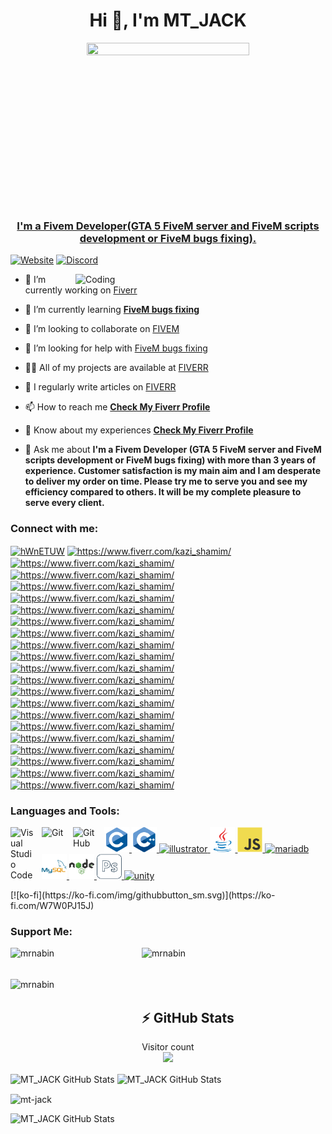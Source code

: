 <h1 align="center">Hi 👋, I'm MT_JACK</h1>

<p align="center"> <a href="https://www.fiverr.com/kazi_shamim/" target="_blank"><img style="height:auto;" alt="" width="260" height="260" class="avatar avatar-user width-full border color-bg-default" src="https://avatars.githubusercontent.com/u/75236025?v=4"></a> </p>

<h3 align="center"> <a href="https://www.fiverr.com/kazi_shamim/" target="_blank"> I'm a Fivem Developer(GTA 5 FiveM server and FiveM scripts development or FiveM bugs fixing).</a></h3>

[![Website](https://img.shields.io/website?label=FIVERR&style=for-the-badge&url=https://www.fiverr.com/kazi_shamim/)](https://www.fiverr.com/kazi_shamim/)
[![Discord](https://img.shields.io/discord/767726677529853992?style=for-the-badge&label=Discord%20Server)](https://discord.gg/jKywhHAQWb)

<img align="right" alt="Coding" width="400" src="https://cdn.dribbble.com/users/1162077/screenshots/3848914/programmer.gif">

<!-- <p align="left"> <img src="https://komarev.com/ghpvc/?username=mt-jack&label=Profile%20views&color=0e75b6&style=flat" alt="mt-jack" /> </p> -->


- 🔭 I’m currently working on [Fiverr](https://www.fiverr.com/kazi_shamim/)

- 🌱 I’m currently learning <a href="https://www.fiverr.com/kazi_shamim/" target="_blank">**FiveM bugs fixing**</a>

- 👯 I’m looking to collaborate on [FIVEM](https://www.fiverr.com/kazi_shamim/)

- 🤝 I’m looking for help with [FiveM bugs fixing](https://www.fiverr.com/kazi_shamim/)

- 👨‍💻 All of my projects are available at [FIVERR](https://www.fiverr.com/kazi_shamim/)

- 📝 I regularly write articles on [FIVERR](https://www.fiverr.com/kazi_shamim/)

- 📫 How to reach me [**Check My Fiverr Profile**](https://www.fiverr.com/kazi_shamim/)

- 📄 Know about my experiences [**Check My Fiverr Profile**](https://www.fiverr.com/kazi_shamim/)

- 💬 Ask me about **I'm a Fivem Developer (GTA 5 FiveM server and FiveM scripts development or FiveM bugs fixing) with more than 3 years of experience. Customer satisfaction is my main aim and I am desperate to deliver my order on time. Please try me to serve you and see my efficiency compared to others. It will be my complete pleasure to serve every client.**


<h3 align="left">Connect with me:</h3>
<p align="left">
<a href="https://discord.gg/hWnETUW" target="blank"><img align="center" src="https://raw.githubusercontent.com/rahuldkjain/github-profile-readme-generator/master/src/images/icons/Social/discord.svg" alt="hWnETUW" height="30" width="40" /></a>
<a href="https://www.fiverr.com/kazi_shamim/" target="blank"><img align="center" src="https://raw.githubusercontent.com/rahuldkjain/github-profile-readme-generator/master/src/images/icons/Social/codepen.svg" alt="https://www.fiverr.com/kazi_shamim/" height="30" width="40" /></a>
<a href="https://www.fiverr.com/kazi_shamim/" target="blank"><img align="center" src="https://raw.githubusercontent.com/rahuldkjain/github-profile-readme-generator/master/src/images/icons/Social/devto.svg" alt="https://www.fiverr.com/kazi_shamim/" height="30" width="40" /></a>
<a href="https://www.fiverr.com/kazi_shamim/" target="blank"><img align="center" src="https://raw.githubusercontent.com/rahuldkjain/github-profile-readme-generator/master/src/images/icons/Social/twitter.svg" alt="https://www.fiverr.com/kazi_shamim/" height="30" width="40" /></a>
<a href="https://www.fiverr.com/kazi_shamim/" target="blank"><img align="center" src="https://raw.githubusercontent.com/rahuldkjain/github-profile-readme-generator/master/src/images/icons/Social/stack-overflow.svg" alt="https://www.fiverr.com/kazi_shamim/" height="30" width="40" /></a>
<a href="https://www.fiverr.com/kazi_shamim/" target="blank"><img align="center" src="https://raw.githubusercontent.com/rahuldkjain/github-profile-readme-generator/master/src/images/icons/Social/codesandbox.svg" alt="https://www.fiverr.com/kazi_shamim/" height="30" width="40" /></a>
<a href="https://www.fiverr.com/kazi_shamim/" target="blank"><img align="center" src="https://raw.githubusercontent.com/rahuldkjain/github-profile-readme-generator/master/src/images/icons/Social/kaggle.svg" alt="https://www.fiverr.com/kazi_shamim/" height="30" width="40" /></a>
<a href="https://www.fiverr.com/kazi_shamim/" target="blank"><img align="center" src="https://raw.githubusercontent.com/rahuldkjain/github-profile-readme-generator/master/src/images/icons/Social/facebook.svg" alt="https://www.fiverr.com/kazi_shamim/" height="30" width="40" /></a>
<a href="https://www.fiverr.com/kazi_shamim/" target="blank"><img align="center" src="https://raw.githubusercontent.com/rahuldkjain/github-profile-readme-generator/master/src/images/icons/Social/instagram.svg" alt="https://www.fiverr.com/kazi_shamim/" height="30" width="40" /></a>
<a href="https://www.fiverr.com/kazi_shamim/" target="blank"><img align="center" src="https://raw.githubusercontent.com/rahuldkjain/github-profile-readme-generator/master/src/images/icons/Social/dribbble.svg" alt="https://www.fiverr.com/kazi_shamim/" height="30" width="40" /></a>
<a href="https://www.fiverr.com/kazi_shamim/" target="blank"><img align="center" src="https://raw.githubusercontent.com/rahuldkjain/github-profile-readme-generator/master/src/images/icons/Social/behance.svg" alt="https://www.fiverr.com/kazi_shamim/" height="30" width="40" /></a>
<a href="https://www.fiverr.com/kazi_shamim/" target="blank"><img align="center" src="https://raw.githubusercontent.com/rahuldkjain/github-profile-readme-generator/master/src/images/icons/Social/hashnode.svg" alt="https://www.fiverr.com/kazi_shamim/" height="30" width="40" /></a>
<a href="https://www.fiverr.com/kazi_shamim/" target="blank"><img align="center" src="https://raw.githubusercontent.com/rahuldkjain/github-profile-readme-generator/master/src/images/icons/Social/medium.svg" alt="https://www.fiverr.com/kazi_shamim/" height="30" width="40" /></a>
<a href="https://www.fiverr.com/kazi_shamim/" target="blank"><img align="center" src="https://raw.githubusercontent.com/rahuldkjain/github-profile-readme-generator/master/src/images/icons/Social/youtube.svg" alt="https://www.fiverr.com/kazi_shamim/" height="30" width="40" /></a>
<a href="https://www.fiverr.com/kazi_shamim/" target="blank"><img align="center" src="https://cdn.jsdelivr.net/npm/simple-icons@3.1.0/icons/codechef.svg" alt="https://www.fiverr.com/kazi_shamim/" height="30" width="40" /></a>
<a href="https://www.fiverr.com/kazi_shamim/" target="blank"><img align="center" src="https://raw.githubusercontent.com/rahuldkjain/github-profile-readme-generator/master/src/images/icons/Social/hackerrank.svg" alt="https://www.fiverr.com/kazi_shamim/" height="30" width="40" /></a>
<a href="https://www.fiverr.com/kazi_shamim/" target="blank"><img align="center" src="https://raw.githubusercontent.com/rahuldkjain/github-profile-readme-generator/master/src/images/icons/Social/codeforces.svg" alt="https://www.fiverr.com/kazi_shamim/" height="30" width="40" /></a>
<a href="https://www.fiverr.com/kazi_shamim/" target="blank"><img align="center" src="https://raw.githubusercontent.com/rahuldkjain/github-profile-readme-generator/master/src/images/icons/Social/leet-code.svg" alt="https://www.fiverr.com/kazi_shamim/" height="30" width="40" /></a>
<a href="https://www.fiverr.com/kazi_shamim/" target="blank"><img align="center" src="https://raw.githubusercontent.com/rahuldkjain/github-profile-readme-generator/master/src/images/icons/Social/hackerearth.svg" alt="https://www.fiverr.com/kazi_shamim/" height="30" width="40" /></a>
<a href="https://www.fiverr.com/kazi_shamim/" target="blank"><img align="center" src="https://raw.githubusercontent.com/rahuldkjain/github-profile-readme-generator/master/src/images/icons/Social/geeks-for-geeks.svg" alt="https://www.fiverr.com/kazi_shamim/" height="30" width="40" /></a>
<a href="https://www.fiverr.com/kazi_shamim/" target="blank"><img align="center" src="https://raw.githubusercontent.com/rahuldkjain/github-profile-readme-generator/master/src/images/icons/Social/topcoder.svg" alt="https://www.fiverr.com/kazi_shamim/" height="30" width="40" /></a>
<a href="/https://www.fiverr.com/kazi_shamim/" target="blank"><img align="center" src="https://raw.githubusercontent.com/rahuldkjain/github-profile-readme-generator/master/src/images/icons/Social/rss.svg" alt="https://www.fiverr.com/kazi_shamim/" height="30" width="40" /></a>
</p>

<h3 align="left">Languages and Tools:</h3>
<img align="left" alt="Visual Studio Code" width="40px" src="https://cdn.jsdelivr.net/gh/devicons/devicon/icons/vscode/vscode-original.svg" style="padding-right:10px;" />
<img align="left" alt="Git" width="40px" src="https://cdn.jsdelivr.net/gh/devicons/devicon/icons/git/git-original.svg" style="padding-right:10px;" />
<img align="left" alt="GitHub" width="40px" src="https://user-images.githubusercontent.com/3369400/139447912-e0f43f33-6d9f-45f8-be46-2df5bbc91289.png" style="padding-right:10px;" />
<p align="left"> <a href="https://www.cprogramming.com/" target="_blank" rel="noreferrer"> <img src="https://raw.githubusercontent.com/devicons/devicon/master/icons/c/c-original.svg" alt="c" width="40" height="40"/> </a> <a href="https://www.w3schools.com/cpp/" target="_blank" rel="noreferrer"> <img src="https://raw.githubusercontent.com/devicons/devicon/master/icons/cplusplus/cplusplus-original.svg" alt="cplusplus" width="40" height="40"/> </a> <a href="https://www.adobe.com/in/products/illustrator.html" target="_blank" rel="noreferrer"> <img src="https://www.vectorlogo.zone/logos/adobe_illustrator/adobe_illustrator-icon.svg" alt="illustrator" width="40" height="40"/> </a> <a href="https://www.java.com" target="_blank" rel="noreferrer"> <img src="https://raw.githubusercontent.com/devicons/devicon/master/icons/java/java-original.svg" alt="java" width="40" height="40"/> </a> <a href="https://developer.mozilla.org/en-US/docs/Web/JavaScript" target="_blank" rel="noreferrer"> <img src="https://raw.githubusercontent.com/devicons/devicon/master/icons/javascript/javascript-original.svg" alt="javascript" width="40" height="40"/> </a> <a href="https://mariadb.org/" target="_blank" rel="noreferrer"> <img src="https://www.vectorlogo.zone/logos/mariadb/mariadb-icon.svg" alt="mariadb" width="40" height="40"/> </a> <a href="https://www.mysql.com/" target="_blank" rel="noreferrer"> <img src="https://raw.githubusercontent.com/devicons/devicon/master/icons/mysql/mysql-original-wordmark.svg" alt="mysql" width="40" height="40"/> </a> <a href="https://nodejs.org" target="_blank" rel="noreferrer"> <img src="https://raw.githubusercontent.com/devicons/devicon/master/icons/nodejs/nodejs-original-wordmark.svg" alt="nodejs" width="40" height="40"/> </a> <a href="https://www.photoshop.com/en" target="_blank" rel="noreferrer"> <img src="https://raw.githubusercontent.com/devicons/devicon/master/icons/photoshop/photoshop-line.svg" alt="photoshop" width="40" height="40"/> </a> <a href="https://unity.com/" target="_blank" rel="noreferrer"> <img src="https://www.vectorlogo.zone/logos/unity3d/unity3d-icon.svg" alt="unity" width="40" height="40"/> </a> </p>
[![ko-fi](https://ko-fi.com/img/githubbutton_sm.svg)](https://ko-fi.com/W7W0PJ15J)
<h3 align="left">Support Me:</h3>

<p><a href="https://www.buymeacoffee.com/"> <img align="left" src="https://cdn.buymeacoffee.com/buttons/v2/default-yellow.png" height="50" width="210" alt="mrnabin" /></a><a href="https://ko-fi.com/mt_jack"> <img align="left" src="https://cdn.ko-fi.com/cdn/kofi3.png?v=3" height="50" width="210" alt="mrnabin" /></a><a href="https://www.fiverr.com/kazi_shamim/"> <img align="left" src="https://i.postimg.cc/SRmWKsvb/fiverr-logo.png" height="50" width="210" alt="mrnabin" /></a></p><br><br><br><br>

## :zap: GitHub Stats

<p align="center"> 
  Visitor count<br>
  <img src="https://profile-counter.glitch.me/mt-jack/count.svg" />
</p>

<img align="center" alt="MT_JACK GitHub Stats" src="https://github-readme-stats.vercel.app/api/top-langs?username=mt-jack&show_icons=true&hide_border=false&icon_color=FFE400&theme=tokyonight&border_color=black" />

<img align="center" alt="MT_JACK GitHub Stats" src="https://github-readme-stats.vercel.app/api?username=mt-jack&show_icons=true&hide_border=false&icon_color=FFE400&theme=tokyonight&border_color=black" />

<p><img align="center" src="https://github-readme-streak-stats.herokuapp.com/?user=mt-jack&" alt="mt-jack" /></p>

<img alt="MT_JACK GitHub Stats" src="https://github-profile-trophy.vercel.app/?username=mt-jack&theme=darkhub"/>
